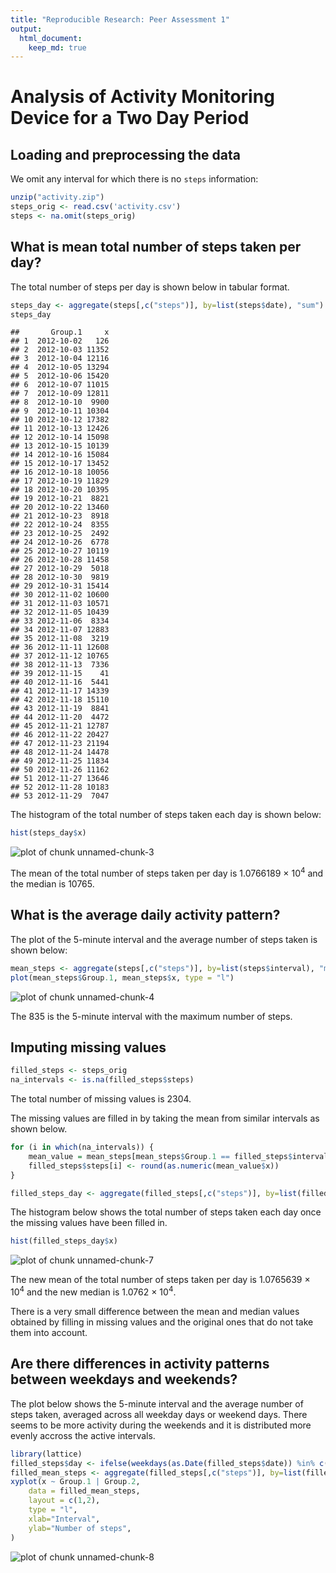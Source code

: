 ```yaml
---
title: "Reproducible Research: Peer Assessment 1"
output:
  html_document:
    keep_md: true
---
```


# Analysis of Activity Monitoring Device for a Two Day Period

## Loading and preprocessing the data

We omit any interval for which there is no `steps` information:


```r
unzip("activity.zip")
steps_orig <- read.csv('activity.csv')
steps <- na.omit(steps_orig)
```

## What is mean total number of steps taken per day?

The total number of steps per day is shown below in tabular format.


```r
steps_day <- aggregate(steps[,c("steps")], by=list(steps$date), "sum")
steps_day
```

```
##       Group.1     x
## 1  2012-10-02   126
## 2  2012-10-03 11352
## 3  2012-10-04 12116
## 4  2012-10-05 13294
## 5  2012-10-06 15420
## 6  2012-10-07 11015
## 7  2012-10-09 12811
## 8  2012-10-10  9900
## 9  2012-10-11 10304
## 10 2012-10-12 17382
## 11 2012-10-13 12426
## 12 2012-10-14 15098
## 13 2012-10-15 10139
## 14 2012-10-16 15084
## 15 2012-10-17 13452
## 16 2012-10-18 10056
## 17 2012-10-19 11829
## 18 2012-10-20 10395
## 19 2012-10-21  8821
## 20 2012-10-22 13460
## 21 2012-10-23  8918
## 22 2012-10-24  8355
## 23 2012-10-25  2492
## 24 2012-10-26  6778
## 25 2012-10-27 10119
## 26 2012-10-28 11458
## 27 2012-10-29  5018
## 28 2012-10-30  9819
## 29 2012-10-31 15414
## 30 2012-11-02 10600
## 31 2012-11-03 10571
## 32 2012-11-05 10439
## 33 2012-11-06  8334
## 34 2012-11-07 12883
## 35 2012-11-08  3219
## 36 2012-11-11 12608
## 37 2012-11-12 10765
## 38 2012-11-13  7336
## 39 2012-11-15    41
## 40 2012-11-16  5441
## 41 2012-11-17 14339
## 42 2012-11-18 15110
## 43 2012-11-19  8841
## 44 2012-11-20  4472
## 45 2012-11-21 12787
## 46 2012-11-22 20427
## 47 2012-11-23 21194
## 48 2012-11-24 14478
## 49 2012-11-25 11834
## 50 2012-11-26 11162
## 51 2012-11-27 13646
## 52 2012-11-28 10183
## 53 2012-11-29  7047
```

The histogram of the total number of steps taken each day is shown below:


```r
hist(steps_day$x)
```

![plot of chunk unnamed-chunk-3](figure/unnamed-chunk-3-1.png) 

The mean of the total number of steps taken per day is 1.0766189 &times; 10<sup>4</sup> and the median is 10765.

## What is the average daily activity pattern?

The plot of the 5-minute interval and the average number of steps taken is shown below:


```r
mean_steps <- aggregate(steps[,c("steps")], by=list(steps$interval), "mean")
plot(mean_steps$Group.1, mean_steps$x, type = "l")
```

![plot of chunk unnamed-chunk-4](figure/unnamed-chunk-4-1.png) 

The 835 is the 5-minute interval with the maximum number of steps.

## Imputing missing values


```r
filled_steps <- steps_orig
na_intervals <- is.na(filled_steps$steps)
```

The total number of missing values is 2304.

The missing values are filled in by taking the mean from similar intervals as shown below.


```r
for (i in which(na_intervals)) {
    mean_value = mean_steps[mean_steps$Group.1 == filled_steps$interval[i],]
    filled_steps$steps[i] <- round(as.numeric(mean_value$x))
}

filled_steps_day <- aggregate(filled_steps[,c("steps")], by=list(filled_steps$date), "sum")
```

The histogram below shows the total number of steps taken each day once the missing values have been filled in.


```r
hist(filled_steps_day$x)
```

![plot of chunk unnamed-chunk-7](figure/unnamed-chunk-7-1.png) 

The new mean of the total number of steps taken per day is 1.0765639 &times; 10<sup>4</sup> and the new median is 1.0762 &times; 10<sup>4</sup>.

There is a very small difference between the mean and median values obtained by filling in missing values and the original ones that do not take them into account.

## Are there differences in activity patterns between weekdays and weekends?

The plot below shows the 5-minute interval and the average number of steps taken, averaged across all weekday days or weekend days. There seems to be more activity during the weekends and it is distributed more evenly accross the active intervals.


```r
library(lattice)
filled_steps$day <- ifelse(weekdays(as.Date(filled_steps$date)) %in% c("Saturday", "Sunday"), "weekend", "weekday")
filled_mean_steps <- aggregate(filled_steps[,c("steps")], by=list(filled_steps$interval, filled_steps$day), "mean")
xyplot(x ~ Group.1 | Group.2,
    data = filled_mean_steps,
    layout = c(1,2),
    type = "l",
    xlab="Interval",
    ylab="Number of steps",
)
```

![plot of chunk unnamed-chunk-8](figure/unnamed-chunk-8-1.png) 
